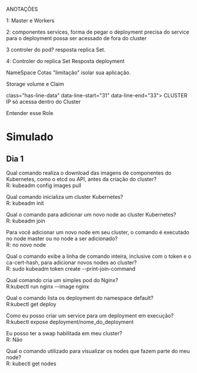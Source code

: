 <p class="has-line-data" data-line-start="31" data-line-end="33">ANOTAÇÕES<br>
<p class="has-line-data" data-line-start="31" data-line-end="33">1: Master e Workers <br>
<p class="has-line-data" data-line-start="31" data-line-end="33">2: componentes services, forma de pegar o deployment precisa do service para o deployment possa ser acessado de fora do cluster<br>
<p class="has-line-data" data-line-start="31" data-line-end="33"> 3 controler do pod? resposta replica Set.<br>
<p class="has-line-data" data-line-start="31" data-line-end="33"> 4: Controler do replica Set Resposta deployment<br>
<p class="has-line-data" data-line-start="31" data-line-end="33"> NameSpace Cotas "limitação" isolar sua aplicação.<br>
<p class="has-line-data" data-line-start="31" data-line-end="33"> Storage volume e Claim  <br>
<p class="has-line-data" data-line-start="31" data-line-end="33"> class="has-line-data" data-line-start="31" data-line-end="33"> CLUSTER IP só acessa dentro do Cluster<br>
<p class="has-line-data" data-line-start="31" data-line-end="33"> Entender esse Role<br>


<h1 class="code-line" data-line-start=0 data-line-end=1 ><a id="Simulado_0"></a>Simulado</h1>
<h2 class="code-line" data-line-start=1 data-line-end=2 ><a id="Dia_1_1"></a>Dia 1</h2>
<p class="has-line-data" data-line-start="4" data-line-end="6">Qual comando realiza o download das imagens de componentes do Kubernetes, como o etcd ou API, antes da criação do cluster?<br>
R: kubeadm config images pull</p>
<p class="has-line-data" data-line-start="7" data-line-end="9">Qual comando inicializa um cluster Kubernetes?<br>
R: kubeadm init</p>
<p class="has-line-data" data-line-start="10" data-line-end="12">Qual o comando para adicionar um novo node ao cluster Kubernetes?<br>
R: kubeadm join</p>
<p class="has-line-data" data-line-start="13" data-line-end="15">Para você adicionar um novo node em seu cluster, o comando é executado no node master ou no node a ser adicionado?<br>
R: no novo node</p>
<p class="has-line-data" data-line-start="16" data-line-end="18">Qual o comando exibe a linha de comando inteira, inclusive com o token e o ca-cert-hash, para adicionar novos nodes ao cluster?<br>
R: sudo kubeadm token create --print-join-command</p>
<p class="has-line-data" data-line-start="19" data-line-end="21">Qual comando cria um simples pod do Nginx?<br>
R:kubectl run nginx --image nginx</p>
<p class="has-line-data" data-line-start="22" data-line-end="24">Qual o comando lista os deployment do namespace default?<br>
R:kubectl get deploy</p>
<p class="has-line-data" data-line-start="25" data-line-end="27">Como eu posso criar um service para um deployment em execução?<br>
R:kubectl expose deployment/nome_do_deployment</p>
<p class="has-line-data" data-line-start="28" data-line-end="30">Eu posso ter a swap habilitada em meu cluster?<br>
R: Não</p>
<p class="has-line-data" data-line-start="31" data-line-end="33">Qual o comando utilizado para visualizar os nodes que fazem parte do meu node?<br>
R: kubectl get nodes</p>
